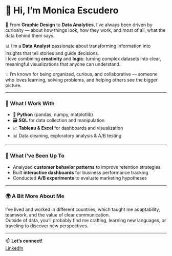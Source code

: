 # 👋 Hi, I’m Monica Escudero  

🎨 From **Graphic Design** to **Data Analytics**, I’ve always been driven by curiosity — about how things look, how they work, and most of all, what the data behind them says.  

📊 I’m a **Data Analyst** passionate about transforming information into insights that tell stories and guide decisions.  
I love combining **creativity** and **logic**: turning complex datasets into clear, meaningful visualizations that anyone can understand.  

💡 I’m known for being organized, curious, and collaborative — someone who loves learning, solving problems, and helping others see the bigger picture.

---

### 🧠 What I Work With  
- 🐍 **Python** (pandas, numpy, matplotlib)  
- 🗃️ **SQL** for data collection and manipulation  
- 📈 **Tableau & Excel** for dashboards and visualization  
- 📊 Data cleaning, exploratory analysis & A/B testing  

---

### 🚀 What I’ve Been Up To  
- Analyzed **customer behavior patterns** to improve retention strategies  
- Built **interactive dashboards** for business performance tracking  
- Conducted **A/B experiments** to evaluate marketing hypotheses  

---

### 🌍 A Bit More About Me  
I’ve lived and worked in different countries, which taught me adaptability, teamwork, and the value of clear communication.  
Outside of data, you’ll probably find me crafting, learning new languages, or traveling to discover new perspectives.  

---

📫 **Let’s connect!**  
[LinkedIn](https://linkedin.com/in/monica-escudero-aceves) 

